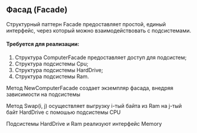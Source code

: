 ## Фасад (Facade)

Структурный паттерн Facade предоставляет простой, единый интерфейс,
через который можно взаимодействовать с подсистемами.

#### Требуется для реализации:

1. Структура ComputerFacade предоставляет доступ для подсистем;
2. Структура подсистемы Cpu;
3. Структура подсистемы HardDrive;
4. Структура подсистемы Ram.

Метод NewComputerFacade создает экземпляр фасада, внедряя зависимости на подсистемы

Метод Swap(i, j) осуществляет выгрузку i-тый байта из Ram на j-тый байт HardDrive с помошью подсистемы CPU

Подсистемы HardDrive и Ram реализуют интерфейс Memory
